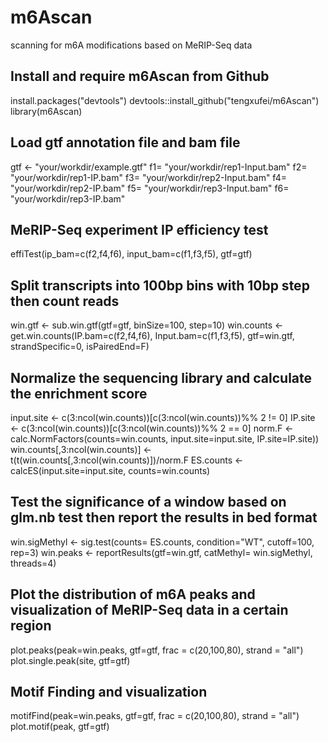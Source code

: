 # m6Ascan
scanning for m6A modifications based on MeRIP-Seq data

## Install and require m6Ascan from Github
install.packages("devtools")
devtools::install_github("tengxufei/m6Ascan")  
library(m6Ascan)

## Load gtf annotation file and bam file
gtf <- "your/workdir/example.gtf"
f1= "your/workdir/rep1-Input.bam"
f2= "your/workdir/rep1-IP.bam"
f3= "your/workdir/rep2-Input.bam"
f4= "your/workdir/rep2-IP.bam"
f5= "your/workdir/rep3-Input.bam"
f6= "your/workdir/rep3-IP.bam"


## MeRIP-Seq experiment IP efficiency test
effiTest(ip_bam=c(f2,f4,f6), input_bam=c(f1,f3,f5), gtf=gtf)

## Split transcripts into 100bp bins with 10bp step then count reads
win.gtf <- sub.win.gtf(gtf=gtf, binSize=100, step=10)
win.counts <- get.win.counts(IP.bam=c(f2,f4,f6), Input.bam=c(f1,f3,f5),
							 gtf=win.gtf, strandSpecific=0, isPairedEnd=F)


## Normalize the sequencing library and calculate the enrichment score
input.site <- c(3:ncol(win.counts))[c(3:ncol(win.counts))%% 2 != 0]
IP.site <- c(3:ncol(win.counts))[c(3:ncol(win.counts))%% 2 == 0]
norm.F <- calc.NormFactors(counts=win.counts, input.site=input.site, IP.site=IP.site)) 
win.counts[,3:ncol(win.counts)] <- t(t(win.counts[,3:ncol(win.counts)])/norm.F
ES.counts <- calcES(input.site=input.site, counts=win.counts)


## Test the significance of a window based on glm.nb test then report the results in bed format
win.sigMethyl <- sig.test(counts= ES.counts, condition="WT", cutoff=100, rep=3) 
win.peaks <- reportResults(gtf=win.gtf, catMethyl= win.sigMethyl, threads=4)


## Plot the distribution of m6A peaks and visualization of MeRIP-Seq data in a certain region
plot.peaks(peak=win.peaks, gtf=gtf, frac = c(20,100,80), strand = "all") 
plot.single.peak(site, gtf=gtf)


## Motif Finding and visualization
motifFind(peak=win.peaks, gtf=gtf, frac = c(20,100,80), strand = "all") plot.motif(peak, gtf=gtf)
